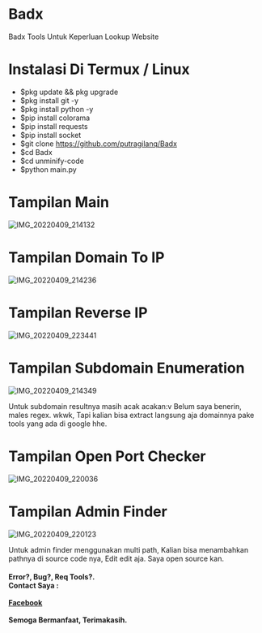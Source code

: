 # Badx
Badx Tools Untuk Keperluan Lookup Website
# Instalasi Di Termux / Linux
- $pkg update && pkg upgrade
- $pkg install git -y
- $pkg install python -y
- $pip install colorama
- $pip install requests
- $pip install socket
- $git clone https://github.com/putragilanq/Badx
- $cd Badx
- $cd unminify-code
- $python main.py

# Tampilan Main

![IMG_20220409_214132](https://user-images.githubusercontent.com/89762138/162580751-547a8190-2ae8-42db-8d5f-83bb30981e59.jpg)

# Tampilan Domain To IP

![IMG_20220409_214236](https://user-images.githubusercontent.com/89762138/162580787-a72b72c6-4a1b-4bb7-a65d-dee7d54a6cbd.jpg)

# Tampilan Reverse IP

![IMG_20220409_223441](https://user-images.githubusercontent.com/89762138/162580870-394f1d97-9183-4292-bddf-e550f0d57453.jpg)

# Tampilan Subdomain Enumeration

![IMG_20220409_214349](https://user-images.githubusercontent.com/89762138/162580892-f396bb1e-38e5-43e8-b233-432b968f3e88.jpg)

<p>Untuk subdomain resultnya masih acak acakan:v Belum saya benerin, males regex. wkwk, Tapi kalian bisa extract langsung aja domainnya pake tools yang ada di google hhe.</p>

# Tampilan Open Port Checker

![IMG_20220409_220036](https://user-images.githubusercontent.com/89762138/162580919-793d662d-0cfd-404c-b669-9fcccaa9dfa7.jpg)

# Tampilan Admin Finder

![IMG_20220409_220123](https://user-images.githubusercontent.com/89762138/162580951-3f1f7671-9dd4-4adf-b653-c2a8df045b6a.jpg)

<p>Untuk admin finder menggunakan multi path, Kalian bisa menambahkan pathnya di source code nya, Edit edit aja. Saya open source kan.</p>

<h4>Error?, Bug?, Req Tools?. <br> Contact Saya : <br><br> <a href="https://www.facebook.com/putragilanq" target="_blank">Facebook</a><br><br>Semoga Bermanfaat, Terimakasih.</h4>
